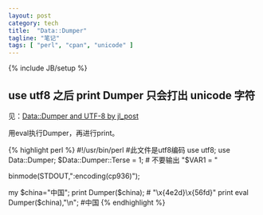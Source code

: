 ```yaml
---
layout: post
category: tech
title:  "Data::Dumper"
tagline: "笔记"
tags: [ "perl", "cpan", "unicode" ] 
---
```

{% include JB/setup %}

## use utf8 之后 print Dumper 只会打出 unicode 字符

见：[Data::Dumper and UTF-8 by jl_post](http://groups.google.com/group/comp.lang.perl.misc/browse_thread/thread/6fbd3733c9c56186?hl=en)

用eval执行Dumper，再进行print。

{% highlight perl %}
#!/usr/bin/perl
#此文件是utf8编码
use utf8;
use Data::Dumper;
$Data::Dumper::Terse = 1; # 不要输出 "$VAR1 = "

binmode(STDOUT,":encoding(cp936)");

my $china="中国";
print Dumper($china);  # "\x{4e2d}\x{56fd}"
print eval Dumper($china),"\n";  #中国
{% endhighlight %}
